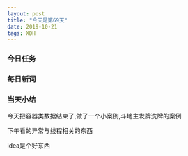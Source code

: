 ```yaml
---  
layout: post  
title: "今天是第69天"  
date: 2019-10-21
tags: XDH    
---  
```


### 今日任务

### 每日新词

### 当天小结
今天把容器类数据结束了,做了一个小案例,斗地主发牌洗牌的案例

下午看的异常与线程相关的东西

idea是个好东西

